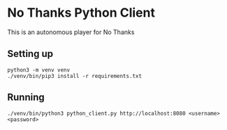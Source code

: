 # No Thanks Python Client

This is an autonomous player for No Thanks

## Setting up

```shell
python3 -m venv venv
./venv/bin/pip3 install -r requirements.txt
```

## Running

```shell
./venv/bin/python3 python_client.py http://localhost:8080 <username> <password>
```